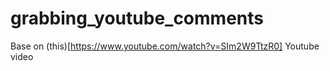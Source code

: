 # grabbing_youtube_comments

Base on (this)[https://www.youtube.com/watch?v=SIm2W9TtzR0] Youtube video
